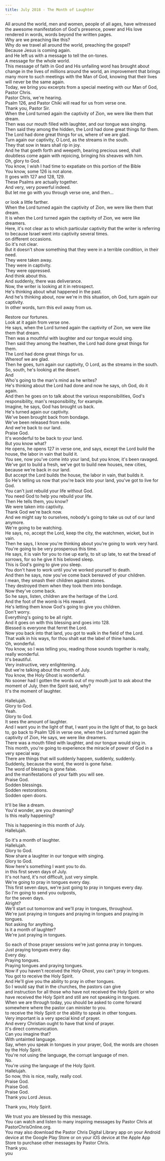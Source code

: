 ```yaml
---
title: July 2018 - The Month of Laughter
---
```

 All around the world, men and women, people of all ages, have witnessed the awesome manifestation of God's presence, power and His love rendered in words, words beyond the written pages.  
Why are we preaching like this?  
Why do we travel all around the world, preaching the gospel?  
Because Jesus is coming again.  
 and He left us with a message to tell the on-tones.  
A message for the whole world.  
This message of faith in God and His unfailing word has brought about change in the lives of millions around the world, an improvement that brings many more to such meetings with the Man of God, knowing that their lives will never be the same again.  
Today, we bring you excerpts from a special meeting with our Man of God, Pastor Chris.  
 Pastor Chris, we're hearing.  
Psalm 126, and Pastor Chiki will read for us from verse one.  
Thank you, Pastor Sir.  
 When the Lord turned again the captivity of Zion, we were like them that dream.  
Then was our mouth filled with laughter, and our tongue was singing.  
Then said they among the hidden, the Lord had done great things for them.  
The Lord had done great things for us, where of we are glad.  
Turn again our captivity, O Lord, as the streams in the south.  
They that sow in tears shall rip in joy.  
 And he that goeth forth and weepeth, bearing precious seed, shall doubtless come again with rejoicing, bringing his sheaves with him.  
Oh, glory to God.  
You know, I wish I had time to expatiate on this portion of the Bible  
 You know, some 126 is not alone.  
It goes with 127 and 128, 129.  
These Psalms are actually together.  
And very, very powerful indeed.  
But let me go with you through verse one, and then...  


  
 or look a little farther.  
When the Lord turned again the captivity of Zion, we were like them that dream.  
It is when the Lord turned again the captivity of Zion, we were like dreamers.  
Here, it's not clear as to which particular captivity that the writer is referring to because Israel went into captivity several times.  
 on different occasions.  
So it's not clear.  
But it doesn't show something that they were in a terrible condition, in their need.  
They were taken away.  
They were in captivity.  
They were oppressed.  
And think about this.  
And suddenly, there was deliverance.  
 Now, the writer is looking at it in retrospect.  
He's thinking about what happened in the past.  
And he's thinking about, now we're in this situation, oh God, turn again our captivity.  
In other words, turn this evil away from us.  


  
Restore our fortunes.  
 Look at it again from verse one.  
He says, when the Lord turned again the captivity of Zion, we were like them that dream.  
Then was a mouthful with laughter and our tongue would sing.  
Then said they among the heathen, the Lord had done great things for them.  
The Lord had done great things for us.  
Whereof we are glad.  
Then he goes, turn again our captivity, O Lord, as the streams in the south.  
So, south, he's looking at the desert.  
And  
 Who's going to the man's mind as he writes?  
He's thinking about the Lord had done and now he says, oh God, do it again.  
And then he goes on to talk about the various responsibilities, God's responsibility, man's responsibility, for example.  
 Imagine, he says, God has brought us back.  
He's turned again our captivity.  
We've been brought back from bondage.  
We've been released from exile.  
And we're back to our land.  
Praise God.  
It's wonderful to be back to your land.  
But you know what?  
 He opens, he opens 127 in verse one, and says, except the Lord build the house, the labor in vain that build it.  
You see, now you've come into your land, but you know, it's been ravaged.  
We've got to build a fresh, we've got to build new houses, new cities, because we're back in our land.  
 But accept the Lord builds the house, the labor in vain, that builds it.  
So He's telling us now that you're back into your land, you've got to live for God.  
You can't just rebuild your life without God.  
You need God to help you rebuild your life.  
Then He tells them, you know?  
 We were taken into captivity.  
Thank God we're back now.  
And we might say to ourselves, nobody's going to take us out of our land anymore.  
We're going to be watching.  
He says, no, accept the Lord, keep the city, the watchmen, wicket, but in vain.  
Then he says, I know you're thinking about you're going to work very hard.  
You're going to be very prosperous this time.  
He says, it is vain for you to rise up early, to sit up late, to eat the bread of sorrows, for so he give it his beloved sleep.  
 This is God's going to give you sleep.  
You don't have to work until you've worked yourself to death.  
And then he says, now you've come back bereaved of your children.  
I mean, they smash their children against stones.  
They destroyed them when they took them into bondage.  
Now they've come back.  
So he says, listen, children are the heritage of the Lord.  
And the foot of the womb is His reward.  
He's letting them know God's going to give you children.  
Don't worry.  
Everything's going to be all right.  
 And it goes on with this blessing and goes into 128.  
Blessed is everyone that ferret the Lord.  
Now you back into that land, you got to walk in the field of the Lord.  
That walk in his ways, for thou shalt eat the label of thine hands.  
Oh, wonderful.  
You know, so I was telling you, reading those sounds together is really, really wonderful.  
It's beautiful.  
Very instructive, very enlightening.  
But we're talking about the month of July.  
 You know, the Holy Ghost is wonderful.  
No sooner had I gotten the words out of my mouth just to ask about the moment of July, then the Spirit said, why?  
It's the moment of laughter.  


  
Hallelujah.  
Glory to God.  
Yeah.  
 Glory to God.  
It sees the amount of laughter.  
And I want you in the light of that, I want you in the light of that, to go back to, go back to Psalm 126 in verse one, when the Lord turned again the captivity of Zion, He says, we were like dreamers.  
 There was a mouth filled with laughter, and our tongue would sing in.  
This month, you're going to experience the miracle of power of God in a very special way.  
There are things that will suddenly happen, suddenly, suddenly.  
Suddenly, because the word, the word is gone false.  
The word of blessing is gone false.  
 and the manifestations of your faith you will see.  
Praise God.  
Sodden blessings.  
Sodden restorations.  
Sodden open doors.  


  
It'll be like a dream.  
You'd wonder, are you dreaming?  
Is this really happening?  


  
 This is happening in this month of July.  
Hallelujah.  


  
So it's a month of laughter.  
Hallelujah.  
Glory to God.  
Now share a laughter in our tongue with singing.  
Glory to God.  
Now here's something I want you to do.  
 in this first seven days of July.  
It's not hard, it's not difficult, just very simple.  
We're going to pray in tongues every day.  
This first seven days, we're just going to pray in tongues every day.  
So I'm going to send you outposts,  
 for the seven days.  
Alright?  
We'll start out tomorrow and we'll pray in tongues, throughout.  
We're just praying in tongues and praying in tongues and praying in tongues.  
Not asking for anything.  
Is it a month of laughter?  
We're just praying in tongues.  


  
 So each of those prayer sessions we're just gonna pray in tongues.  
Just praying tongues every day.  
Every day.  
Praying tongues.  
Praying tongues and praying tongues.  
Now if you haven't received the Holy Ghost, you can't pray in tongues.  
You got to receive the Holy Spirit.  
And He'll give you the ability to pray in other tongues.  
So I would say that in the churches, the pastors can give  
 and instruction for all those who have not received the Holy Spirit or who have received the Holy Spirit and still are not speaking in tongues.  
When we are through today, you should be asked to come forward somewhere where the pastor can minister to you.  
 to receive the Holy Spirit or the ability to speak in other tongues.  
Very important is a very special kind of prayer.  
And every Christian ought to have that kind of prayer.  
It's direct communication.  
Can you imagine that?  
With untainted language.  
Say, when you speak in tongues in your prayer, God, the words are chosen by the Holy Spirit.  
You're not using the language, the corrupt language of men.  
No.  
 You're using the language of the Holy Spirit.  
Hallelujah.  
So now, this is nice, really, really cool.  
Praise God.  
 Praise God.  
Praise God.  
Thank you Lord Jesus.  


  
 Thank you, Holy Spirit.  


  
 We trust you are blessed by this message.  
You can watch and listen to many inspiring messages by Pastor Chris at PastorChrisOnline.org.  
You may also download the Pastor Chris Digital Library app on your Android device at the Google Play Store or on your iOS device at the Apple App Store to purchase other messages by Pastor Chris.  
Thank you.  
 you